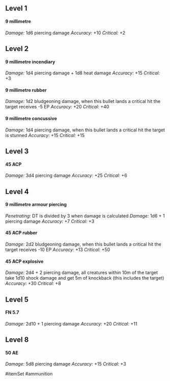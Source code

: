 ## Level 1

#### 9 millimetre

*Damage:* 1d6 piercing damage
*Accuracy:* +10
*Critical:* +2
## Level 2

#### 9 millimetre incendiary

*Damage:* 1d4 piercing damage + 1d8 heat damage
*Accuracy:* +15
*Critical:* +3

#### 9 millimetre rubber

*Damage:* 1d2 bludgeoning damage, when this bullet lands a critical hit the target receives -5 EP
*Accuracy:* +20
*Critical:* +40

#### 9 millimetre concussive

*Damage:* 1d4 piercing damage, when this bullet lands a critical hit the target is stunned
*Accuracy:* +15
*Critical:* +15

## Level 3

#### 45 ACP

*Damage:* 3d4 piercing damage
*Accuracy:* +25
*Critical:* +6

## Level 4

#### 9 millimetre armour piercing

*Penetrating:* DT is divided by 3 when damage is calculated
*Damage:* 1d6 + 1 piercing damage
*Accuracy:* +7
*Critical:* +3

#### 45 ACP rubber

*Damage:* 2d2 bludgeoning damage, when this bullet lands a critical hit the target receives -10 EP
*Accuracy:* +13
*Critical:* +50

#### 45 ACP explosive

*Damage:* 2d4 + 2 piercing damage, all creatures within 10m of the target take 1d10 shock damage and get 5m of knockback (this includes the target)
*Accuracy:* +30
*Critical:* +8

## Level 5

#### FN 5.7

*Damage:* 2d10 + 1 piercing damage
*Accuracy:* +20
*Critical:* +11

## Level 8

#### 50 AE

*Damage:* 5d8 piercing damage
*Accuracy:* +15
*Critical:* +3

#itemSet #ammunition